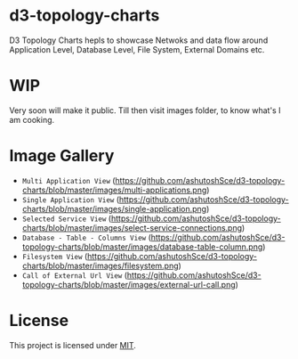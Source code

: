# d3-topology-charts
D3 Topology Charts hepls to showcase Netwoks and data flow around Application Level, Database Level, File System, External Domains etc. 

WIP
============
Very soon will make it public.
Till then visit images folder, to know what's I am cooking.

Image Gallery
=============

- `Multi Application View` (https://github.com/ashutoshSce/d3-topology-charts/blob/master/images/multi-applications.png)
- `Single Application View` (https://github.com/ashutoshSce/d3-topology-charts/blob/master/images/single-application.png)
- `Selected Service View` (https://github.com/ashutoshSce/d3-topology-charts/blob/master/images/select-service-connections.png)
- `Database - Table - Columns View` (https://github.com/ashutoshSce/d3-topology-charts/blob/master/images/database-table-column.png)
- `Filesystem View` (https://github.com/ashutoshSce/d3-topology-charts/blob/master/images/filesystem.png)
- `Call of External Url View` (https://github.com/ashutoshSce/d3-topology-charts/blob/master/images/external-url-call.png)


# License

This project is licensed under [MIT](https://github.com/ashutoshSce/d3-topology-charts/blob/master/LICENSE).
